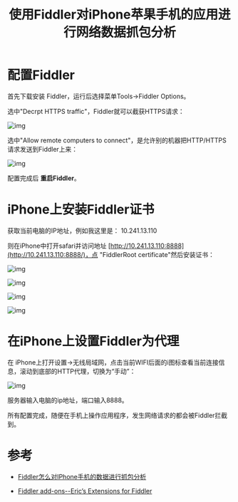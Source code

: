 ﻿---
layout:		post
category:	"soft"
title:		"使用Fiddler对iPhone苹果手机的应用进行网络数据抓包分析"
tags:		[fiddler,iPhone]
---



# 配置Fiddler

首先下载安装 Fiddler，运行后选择菜单Tools->Fiddler Options。

选中"Decrpt HTTPS traffic"，Fiddler就可以截获HTTPS请求：

![img](https://img-blog.csdn.net/20160602134706313)

选中"Allow remote computers to connect"，是允许别的机器把HTTP/HTTPS请求发送到Fiddler上来：

![img](https://img-blog.csdn.net/20160602134712532)

配置完成后 **重启Fiddler**。



# iPhone上安装Fiddler证书

获取当前电脑的IP地址，例如我这里是： 10.241.13.110

则在iPhone中打开safari并访问地址 [http://10.241.13.110:8888](http://10.241.13.110:8888/)，点 "FiddlerRoot certificate"然后安装证书：

![img](https://img-blog.csdn.net/20160602134717922)

![img](https://img-blog.csdn.net/20160602134723829)

![img](https://img-blog.csdn.net/20160602134729141)

![img](https://img-blog.csdn.net/20160602134734454)



# 在iPhone上设置Fiddler为代理

在 iPhone上打开设置->无线局域网，点击当前WIFI后面的i图标查看当前连接信息，滚动到底部的HTTP代理，切换为“手动”：

![img](https://img-blog.csdn.net/20160602134741141)

服务器输入电脑的ip地址，端口输入8888。

所有配置完成，随便在手机上操作应用程序，发生网络请求的都会被Fiddler拦截到。



# 参考

- [Fiddler怎么对IPhone手机的数据进行抓包分析](http://www.cr173.com/html/20064_1.html)

- [Fiddler add-ons--Eric’s Extensions for Fiddler](http://www.telerik.com/fiddler/add-ons)
